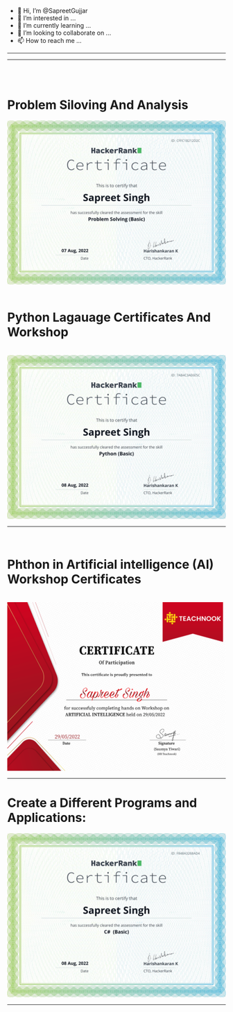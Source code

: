 - 👋 Hi, I’m @SapreetGujjar
- 👀 I’m interested in ...
- 🌱 I’m currently learning ...
- 💞️ I’m looking to collaborate on ...
- 📫 How to reach me ...

<hr> <hr>
<br> <br>
<h1>
  Problem Siloving And Analysis
  </h1>
  <img src="./Certificates/download.png" alt="Sorry " weight="50%" height="50%">
  <br>
  <br>
  <h1>
  Python Lagauage Certificates And Workshop
  </h1>
  <br>
  <img src="./Certificates/Python.png">
  <br>
  <hr>
  <br>
  <h1>
  Phthon in Artificial intelligence (AI) Workshop Certificates
  </h1>
  <br>
  <img src="./Certificates/AI_Workshop.png" alt="Sorry">
  <br>
  <hr>
  <h1>
  Create a Different Programs and Applications: 
  </h1>
  <img src="./Certificates/Sabi.png" alt="sorry">
  <br>
  <hr>
  

<!---
SapreetGujjar/SapreetGujjar is a ✨ special ✨ repository because its `README.md` (this file) appears on your GitHub profile.
You can click the Preview link to take a look at your changes.
--->
